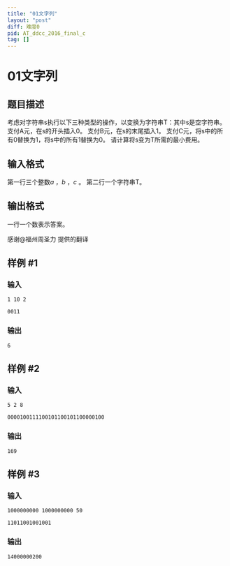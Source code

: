 ```yaml
---
title: "01文字列"
layout: "post"
diff: 难度0
pid: AT_ddcc_2016_final_c
tag: []
---
```


# 01文字列

## 题目描述

考虑对字符串s执行以下三种类型的操作，以变换为字符串T：其中s是空字符串。
支付A元，在s的开头插入0。
支付B元，在s的末尾插入1。
支付C元，将s中的所有0替换为1，将s中的所有1替换为0。
请计算将s变为T所需的最小费用。

## 输入格式

第一行三个整数$a$ ，$b$ ，$c$ 。
第二行一个字符串T。

## 输出格式

一行一个数表示答案。

感谢@福州周圣力 提供的翻译

## 样例 #1

### 输入

```
1 10 2
0011
```

### 输出

```
6
```

## 样例 #2

### 输入

```
5 2 8
0000100111100101100101100000100
```

### 输出

```
169
```

## 样例 #3

### 输入

```
1000000000 1000000000 50
11011001001001
```

### 输出

```
14000000200
```

